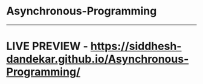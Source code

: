 # Asynchronous-Programming

--------------------------------------------------------------------------
# LIVE PREVIEW - https://siddhesh-dandekar.github.io/Asynchronous-Programming/
